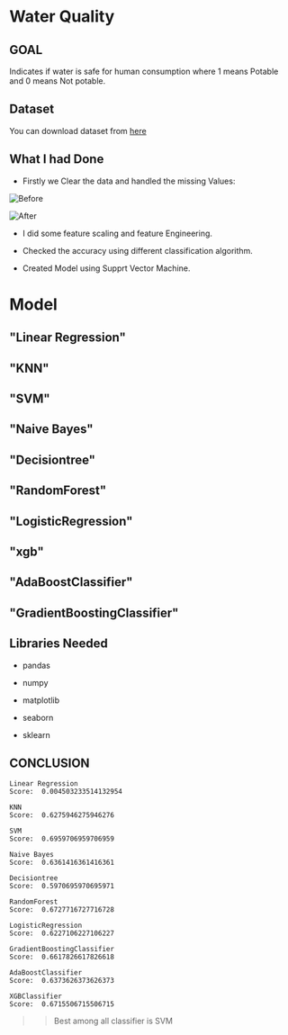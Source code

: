 # Water Quality

## GOAL
 
Indicates if water is safe for human consumption where 1 means Potable and 0 means Not potable.

## Dataset

You can download dataset from [here](https://www.kaggle.com/adityakadiwal/water-potability)

## What I had Done

* Firstly we Clear the data and handled the missing Values:

![Before](https://github.com/Isha307/ML-ProjectKart/blob/main/Water%20Quality/Images/missing%20values.png)

![After](https://github.com/Isha307/ML-ProjectKart/blob/main/Water%20Quality/Images/filled%20values.png)

* I did some feature scaling and feature Engineering.

* Checked the accuracy using different classification algorithm.

* Created Model using Supprt Vector Machine.

# Model 

## "Linear Regression"

## "KNN"

## "SVM"

## "Naive Bayes"

## "Decisiontree"

## "RandomForest"

## "LogisticRegression"

## "xgb"

## "AdaBoostClassifier"

## "GradientBoostingClassifier"

## Libraries Needed

* pandas

* numpy

* matplotlib

* seaborn

* sklearn

## CONCLUSION

```
Linear Regression
Score:  0.004503233514132954

KNN
Score:  0.6275946275946276

SVM
Score:  0.6959706959706959

Naive Bayes
Score:  0.6361416361416361

Decisiontree
Score:  0.5970695970695971

RandomForest
Score:  0.6727716727716728

LogisticRegression
Score:  0.6227106227106227

GradientBoostingClassifier
Score:  0.6617826617826618

AdaBoostClassifier
Score:  0.6373626373626373

XGBClassifier
Score:  0.6715506715506715
```

>> Best among all classifier is SVM
